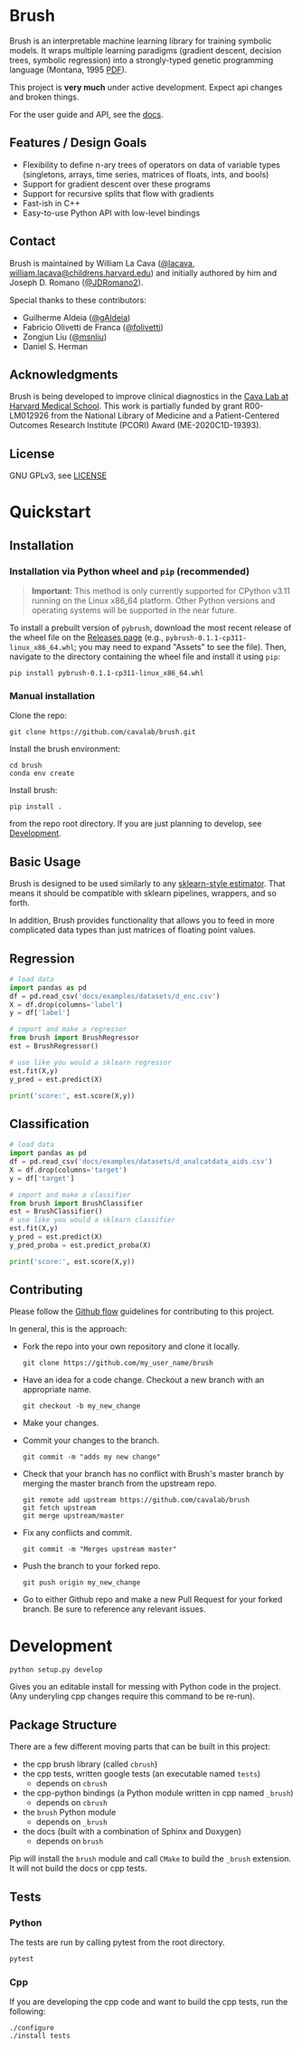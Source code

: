 # Brush

<!-- start overview -->

Brush is an interpretable machine learning library for training symbolic models. 
It wraps multiple learning paradigms (gradient descent, decision trees, symbolic regression) into a strongly-typed genetic programming language (Montana, 1995 [PDF](http://davidmontana.net/papers/stgp.pdf)). 

This project is **very much** under active development. 
Expect api changes and broken things.  

For the user guide and API, see the [docs](https://cavalab.org/brush).

## Features / Design Goals

- Flexibility to define n-ary trees of operators on data of variable types (singletons, arrays, time series, matrices of floats, ints, and bools)
- Support for gradient descent over these programs
- Support for recursive splits that flow with gradients
- Fast-ish in C++
- Easy-to-use Python API with low-level bindings

## Contact

Brush is maintained by William La Cava ([@lacava](https://github.com/lacava), william.lacava@childrens.harvard.edu) and initially authored by him and Joseph D. Romano ([@JDRomano2](https://github.com/JDRomano2)). 

Special thanks to these contributors:

- Guilherme Aldeia ([@gAldeia](https://github.com/gAldeia))
- Fabricio Olivetti de Franca ([@folivetti](https://github.com/folivetti))
- Zongjun Liu ([@msnliu](https://github.com/msnliu))
- Daniel S. Herman 


## Acknowledgments

Brush is being developed to improve clinical diagnostics in the [Cava Lab at Harvard Medical School](http://cavalab.org). 
This work is partially funded by grant R00-LM012926 from the National Library of Medicine and a Patient-Centered Outcomes Research Institute (PCORI) Award (ME-2020C1D-19393).

## License

GNU GPLv3, see [LICENSE](https://github.com/cavalab/brush/blob/master/LICENSE)

<!-- end overview -->

# Quickstart 

## Installation

### Installation via Python wheel and `pip` (recommended)

> **Important**: This method is only currently supported for CPython v3.11 running on the Linux x86_64 platform. Other Python versions and operating systems will be supported in the near future.

To install a prebuilt version of `pybrush`, download the most recent release of the wheel file on the [Releases page](https://github.com/cavalab/brush/releases/) (e.g., `pybrush-0.1.1-cp311-linux_x86_64.whl`; you may need to expand "Assets" to see the file). Then, navigate to the directory containing the wheel file and install it using `pip`:

```
pip install pybrush-0.1.1-cp311-linux_x86_64.whl
```

### Manual installation

<!-- start installation -->
Clone the repo:

```
git clone https://github.com/cavalab/brush.git
```

Install the brush environment:

```
cd brush
conda env create
```

Install brush: 

```text
pip install .
```

from the repo root directory.
If you are just planning to develop, see [Development](#development).

<!-- end installation -->



## Basic Usage

<!-- start basics -->

Brush is designed to be used similarly to any [sklearn-style estimator](https://sklearn.org).
That means it should be compatible with sklearn pipelines, wrappers, and so forth. 

In addition, Brush provides functionality that allows you to feed in more complicated data types than just matrices of floating point values. 

<!-- TODO: update these examples (at least check they still work) -->

## Regression

```python
# load data
import pandas as pd
df = pd.read_csv('docs/examples/datasets/d_enc.csv')
X = df.drop(columns='label')
y = df['label']

# import and make a regressor
from brush import BrushRegressor
est = BrushRegressor()

# use like you would a sklearn regressor
est.fit(X,y)
y_pred = est.predict(X)

print('score:', est.score(X,y))
```

## Classification

```python
# load data
import pandas as pd
df = pd.read_csv('docs/examples/datasets/d_analcatdata_aids.csv')
X = df.drop(columns='target')
y = df['target']

# import and make a classifier
from brush import BrushClassifier
est = BrushClassifier()
# use like you would a sklearn classifier
est.fit(X,y)
y_pred = est.predict(X)
y_pred_proba = est.predict_proba(X)

print('score:', est.score(X,y))
```

<!-- end basics -->


## Contributing

<!-- start contributing -->

Please follow the [Github flow](https://guides.github.com/introduction/flow/) guidelines for contributing to this project.

In general, this is the approach:

-   Fork the repo into your own repository and clone it locally.

    ```
    git clone https://github.com/my_user_name/brush
    ```

-   Have an idea for a code change. Checkout a new branch with an
    appropriate name.

    ```
    git checkout -b my_new_change
    ```

-   Make your changes.
-   Commit your changes to the branch.

    ```
    git commit -m "adds my new change"
    ```

-   Check that your branch has no conflict with Brush's master branch by
    merging the master branch from the upstream repo.

    ```
    git remote add upstream https://github.com/cavalab/brush
    git fetch upstream
    git merge upstream/master
    ```

-   Fix any conflicts and commit.

    ```
    git commit -m "Merges upstream master"
    ```

-   Push the branch to your forked repo.

    ```
    git push origin my_new_change
    ```

-   Go to either Github repo and make a new Pull Request for your forked
    branch. Be sure to reference any relevant issues.

<!-- end contributing -->

# Development 
<!-- start development -->

```text
python setup.py develop
```

Gives you an editable install for messing with Python code in the project. 
(Any underyling cpp changes require this command to be re-run).

## Package Structure

There are a few different moving parts that can be built in this project:

- the cpp brush library (called `cbrush`)
- the cpp tests, written google tests (an executable named `tests`)
    - depends on `cbrush`
- the cpp-python bindings (a Python module written in cpp named `_brush`)
    - depends on `cbrush`
- the `brush` Python module
    - depends on `_brush`
- the docs (built with a combination of Sphinx and Doxygen)
    - depends on `brush`


Pip will install the `brush` module and call `CMake` to build the `_brush` extension.   
It will not build the docs or cpp tests. 

## Tests

### Python

The tests are run by calling pytest from the root directory. 

```bash
pytest 
```

### Cpp

If you are developing the cpp code and want to build the cpp tests, run the following: 

```
./configure
./install tests
```

<!-- end development -->
